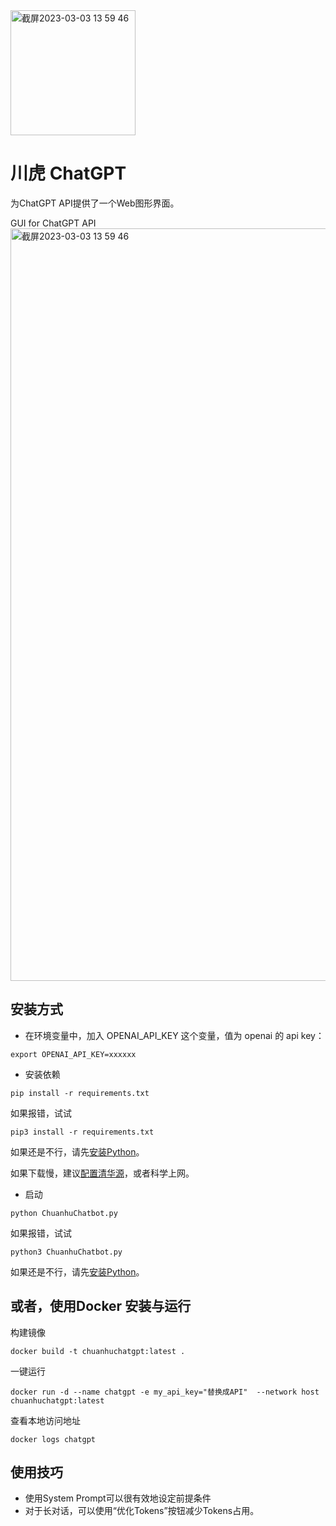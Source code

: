 <img width="200" alt="截屏2023-03-03 13 59 46" src="https://user-images.githubusercontent.com/51039745/222689546-7612df0e-e28b-4693-9f5f-4ef2be3daf48.png">

# 川虎 ChatGPT
为ChatGPT API提供了一个Web图形界面。

GUI for ChatGPT API
<img width="1204" alt="截屏2023-03-03 13 59 46" src="https://user-images.githubusercontent.com/51039745/222643242-c0b90a54-8f07-4fb6-b88e-ef338fd80f49.png">

## 安装方式

- 在环境变量中，加入 OPENAI_API_KEY 这个变量，值为 openai 的 api key：

```
export OPENAI_API_KEY=xxxxxx
```

- 安装依赖

```
pip install -r requirements.txt
```

如果报错，试试

```
pip3 install -r requirements.txt
```

如果还是不行，请先[安装Python](https://www.runoob.com/python/python-install.html)。

如果下载慢，建议[配置清华源](https://mirrors.tuna.tsinghua.edu.cn/help/pypi/)，或者科学上网。

- 启动

```
python ChuanhuChatbot.py
```

如果报错，试试

```
python3 ChuanhuChatbot.py
```

如果还是不行，请先[安装Python](https://www.runoob.com/python/python-install.html)。

## 或者，使用Docker 安装与运行

构建镜像
```
docker build -t chuanhuchatgpt:latest .
```

一键运行
```
docker run -d --name chatgpt -e my_api_key="替换成API"  --network host chuanhuchatgpt:latest
```

查看本地访问地址
```
docker logs chatgpt
```




## 使用技巧

- 使用System Prompt可以很有效地设定前提条件
- 对于长对话，可以使用“优化Tokens”按钮减少Tokens占用。
